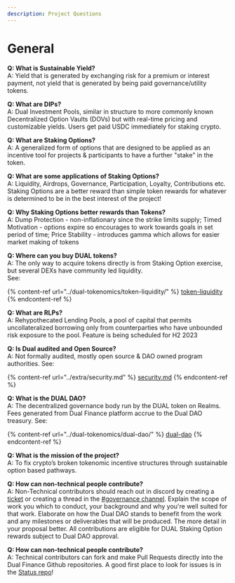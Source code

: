 ```yaml
---
description: Project Questions
---
```


# General

**Q: What is Sustainable Yield?** \
A: Yield that is generated by exchanging risk for a premium or interest payment, not yield that is generated by being paid governance/utility tokens.

**Q: What are DIPs?** \
A: Dual Investment Pools, similar in structure to more commonly known Decentralized Option Vaults (DOVs) but with real-time pricing and customizable yields. Users get paid USDC immediately for staking crypto.

**Q: What are Staking Options?** \
A: A generalized form of options that are designed to be applied as an incentive tool for projects & participants to have a further "stake" in the token.&#x20;

**Q: What are some applications of Staking Options?** \
A: Liquidity, Airdrops, Governance, Participation, Loyalty, Contributions etc. Staking Options are a better reward than simple token rewards for whatever is determined to be in the best interest of the project!

**Q: Why Staking Options better rewards than Tokens?** \
A: Dump Protection - non-inflationary since the strike limits supply; Timed Motivation - options expire so encourages to work towards goals in set period of time; Price Stability - introduces gamma which allows for easier market making of tokens

**Q: Where can you buy DUAL tokens?** \
A: The only way to acquire tokens directly is from Staking Option exercise, but several DEXs have community led liquidity. \
See:

{% content-ref url="../dual-tokenomics/token-liquidity/" %}
[token-liquidity](../dual-tokenomics/token-liquidity/)
{% endcontent-ref %}

**Q: What are RLPs?** \
A: Rehypothecated Lending Pools, a pool of capital that permits uncollateralized borrowing only from counterparties who have unbounded risk exposure to the pool. Feature is being scheduled for H2 2023

**Q: Is Dual audited and Open Source?** \
A: Not formally audited, mostly open source & DAO owned program authorities. See:

{% content-ref url="../extra/security.md" %}
[security.md](../extra/security.md)
{% endcontent-ref %}

**Q: What is the DUAL DAO?** \
A: The decentralized governance body run by the DUAL token on Realms. Fees generated from Dual Finance platform accrue to the Dual DAO treasury. See:

{% content-ref url="../dual-tokenomics/dual-dao/" %}
[dual-dao](../dual-tokenomics/dual-dao/)
{% endcontent-ref %}

**Q: What is the mission of the project?** \
A: To fix crypto’s broken tokenomic incentive structures through sustainable option based pathways.

**Q: How can non-technical people contribute?**\
A: Non-Technical contributors should reach out in discord by creating a [ticket](https://discord.com/channels/937797334048325673/1070906120622854154) or creating a thread in the [#governance channel](https://discord.com/channels/937797334048325673/1071855278808637560). Explain the scope of work you which to conduct, your background and why you're well suited for that work. Elaborate on how the Dual DAO stands to benefit from the work and any milestones or deliverables that will be produced. The more detail in your proposal better. All contributions are eligible for DUAL Staking Option rewards subject to Dual DAO approval.

**Q: How can non-technical people contribute?**\
A: Technical contributors can fork and make Pull Requests directly into the Dual Finance Github repositories. A good first place to look for issues is in the [Status repo](https://github.com/Dual-Finance/status/issues)!&#x20;

